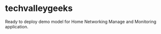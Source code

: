 # techvalleygeeks
Ready to deploy demo model for Home Networking Manage and Monitoring application.
